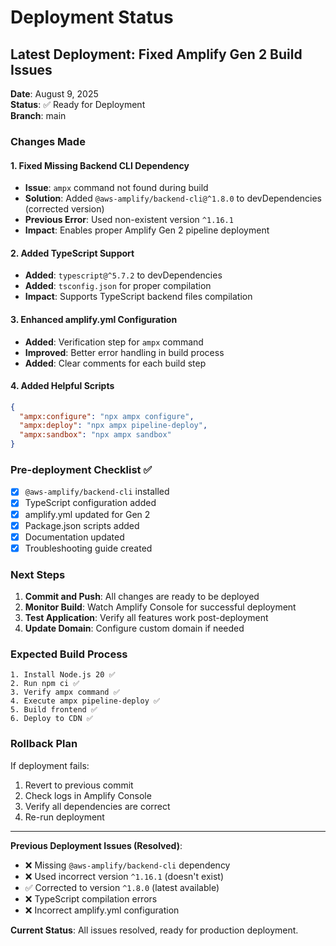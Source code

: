# Deployment Status

## Latest Deployment: Fixed Amplify Gen 2 Build Issues

**Date**: August 9, 2025  
**Status**: ✅ Ready for Deployment  
**Branch**: main  

### Changes Made

#### 1. Fixed Missing Backend CLI Dependency
- **Issue**: `ampx` command not found during build
- **Solution**: Added `@aws-amplify/backend-cli@^1.8.0` to devDependencies (corrected version)
- **Previous Error**: Used non-existent version `^1.16.1`
- **Impact**: Enables proper Amplify Gen 2 pipeline deployment

#### 2. Added TypeScript Support
- **Added**: `typescript@^5.7.2` to devDependencies
- **Added**: `tsconfig.json` for proper compilation
- **Impact**: Supports TypeScript backend files compilation

#### 3. Enhanced amplify.yml Configuration
- **Added**: Verification step for `ampx` command
- **Improved**: Better error handling in build process
- **Added**: Clear comments for each build step

#### 4. Added Helpful Scripts
```json
{
  "ampx:configure": "npx ampx configure",
  "ampx:deploy": "npx ampx pipeline-deploy",
  "ampx:sandbox": "npx ampx sandbox"
}
```

### Pre-deployment Checklist ✅

- [x] `@aws-amplify/backend-cli` installed
- [x] TypeScript configuration added
- [x] amplify.yml updated for Gen 2
- [x] Package.json scripts added
- [x] Documentation updated
- [x] Troubleshooting guide created

### Next Steps

1. **Commit and Push**: All changes are ready to be deployed
2. **Monitor Build**: Watch Amplify Console for successful deployment
3. **Test Application**: Verify all features work post-deployment
4. **Update Domain**: Configure custom domain if needed

### Expected Build Process

```
1. Install Node.js 20 ✅
2. Run npm ci ✅
3. Verify ampx command ✅
4. Execute ampx pipeline-deploy ✅
5. Build frontend ✅
6. Deploy to CDN ✅
```

### Rollback Plan

If deployment fails:
1. Revert to previous commit
2. Check logs in Amplify Console
3. Verify all dependencies are correct
4. Re-run deployment

---

**Previous Deployment Issues (Resolved)**:
- ❌ Missing `@aws-amplify/backend-cli` dependency
- ❌ Used incorrect version `^1.16.1` (doesn't exist)
- ✅ Corrected to version `^1.8.0` (latest available)
- ❌ TypeScript compilation errors
- ❌ Incorrect amplify.yml configuration

**Current Status**: All issues resolved, ready for production deployment.